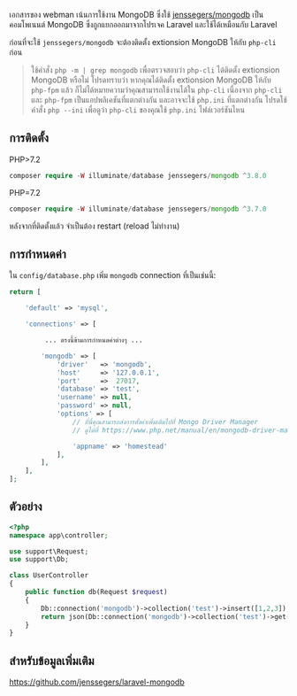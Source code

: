 เอกสารของ webman เน้นการใช้งาน MongoDB ซึ่งใช้ [jenssegers/mongodb](https://github.com/jenssegers/laravel-mongodb) เป็นคอมโพเนนต์ MongoDB ซึ่งถูกแยกออกมาจากโปรเจค Laravel และใช้ได้เหมือนกับ Laravel

ก่อนที่จะใช้ `jenssegers/mongodb` จะต้องติดตั้ง extionsion MongoDB ให้กับ `php-cli` ก่อน

> ใช้คำสั่ง `php -m | grep mongodb` เพื่อตรวจสอบว่า `php-cli` ได้ติดตั้ง extionsion MongoDB หรือไม่ โปรดทราบว่า หากคุณได้ติดตั้ง extionsion MongoDB ให้กับ `php-fpm` แล้ว ก็ไม่ได้หมายความว่าคุณสามารถใช้งานได้ใน `php-cli` เนื่องจาก `php-cli` และ `php-fpm` เป็นแอปพลิเคชันที่แตกต่างกัน และอาจจะใช้ `php.ini` ที่แตกต่างกัน โปรดใช้คำสั่ง `php --ini` เพื่อดูว่า `php-cli` ของคุณใช้ `php.ini` ไฟล์เวอร์ชันไหน

## การติดตั้ง

PHP>7.2
```php
composer require -W illuminate/database jenssegers/mongodb ^3.8.0
```
PHP=7.2
```php
composer require -W illuminate/database jenssegers/mongodb ^3.7.0
```

หลังจากที่ติดตั้งแล้ว จำเป็นต้อง restart (reload ไม่ทำงาน)

## การกำหนดค่า
ใน `config/database.php` เพิ่ม `mongodb` connection ที่เป็นเช่นนี้:
```php
return [

    'default' => 'mysql',

    'connections' => [

         ... ตรงนี้ข้ามการกำหนดค่าต่างๆ ...

        'mongodb' => [
            'driver'   => 'mongodb',
            'host'     => '127.0.0.1',
            'port'     =>  27017,
            'database' => 'test',
            'username' => null,
            'password' => null,
            'options' => [
                // ที่นี่คุณสามารถส่งการตั้งค่าเพิ่มเติมไปที่ Mongo Driver Manager
                // ดูได้ที่ https://www.php.net/manual/en/mongodb-driver-manager.construct.php ที่ "Uri Options" เพื่อดูรายการของพารามิเตอร์ที่คุณสามารถใช้

                'appname' => 'homestead'
            ],
        ],
    ],
];
```

## ตัวอย่าง
```php
<?php
namespace app\controller;

use support\Request;
use support\Db;

class UserController
{
    public function db(Request $request)
    {
        Db::connection('mongodb')->collection('test')->insert([1,2,3]);
        return json(Db::connection('mongodb')->collection('test')->get());
    }
}
```

## สำหรับข้อมูลเพิ่มเติม
https://github.com/jenssegers/laravel-mongodb
